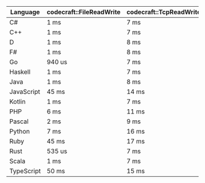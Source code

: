 | Language | codecraft::FileReadWrite | codecraft::TcpReadWrite | example::FileReadWrite | example::TcpReadWrite |
| - | --- | --- | --- | --- |
| C# | 1 ms | 7 ms | 704 us | 94 us |
| C++ | 1 ms | 7 ms | 290 us | 79 us |
| D | 1 ms | 8 ms | 365 us | 92 us |
| F# | 1 ms | 8 ms | 1 ms | 157 us |
| Go | 940 us | 7 ms | 253 us | 84 us |
| Haskell | 1 ms | 7 ms | 1 ms | 100 us |
| Java | 1 ms | 8 ms | 597 us | 195 us |
| JavaScript | 45 ms | 14 ms | 871 us | 286 us |
| Kotlin | 1 ms | 7 ms | 448 us | 141 us |
| PHP | 6 ms | 11 ms | 298 us | 109 us |
| Pascal | 2 ms | 9 ms | 454 us | 117 us |
| Python | 7 ms | 16 ms | 654 us | 185 us |
| Ruby | 45 ms | 17 ms | 894 us | 7 ms |
| Rust | 535 us | 7 ms | 293 us | 78 us |
| Scala | 1 ms | 7 ms | 828 us | 281 us |
| TypeScript | 50 ms | 15 ms | 1 ms | 325 us |